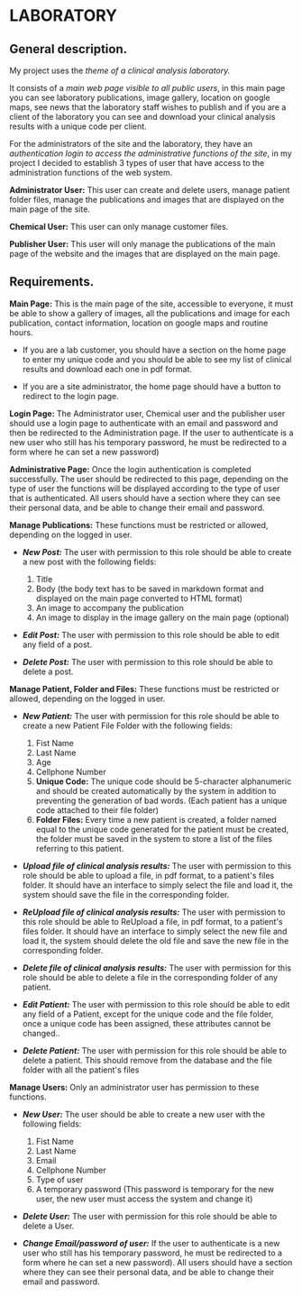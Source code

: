 # LABORATORY

## General description.

My project uses the *theme of a clinical analysis laboratory.*

It consists of a *main web page visible to all public users*, in this main page you can see laboratory publications, image gallery, location on google maps, see news that the laboratory staff wishes to publish and if you are a client of the laboratory you can see and download your clinical analysis results with a unique code per client.

For the administrators of the site and the laboratory, they have an *authentication login to access the administrative functions of the site*, in my project I decided to establish 3 types of user that have access to the administration functions of the web system.

**Administrator User:** This user can create and delete users, manage patient folder files, manage the publications and images that are displayed on the main page of the site.

**Chemical User:** This user can only manage customer files.

**Publisher User:** This user will only manage the publications of the main page of the website and the images that are displayed on the main page.


## Requirements.

**Main Page:** This is the main page of the site, accessible to everyone, it must be able to show a gallery of images, all the publications and image for each publication, contact information, location on google maps and routine hours.

- If you are a lab customer, you should have a section on the home page to enter my unique code and you should be able to see my list of clinical results and download each one in pdf format.

- If you are a site administrator, the home page should have a button to redirect to the login page.

**Login Page:** The Administrator user, Chemical user and the publisher user should use a login page to authenticate with an email and password and then be redirected to the Administration page. If the user to authenticate is a new user who still has his temporary password, he must be redirected to a form where he can set a new password)

**Administrative Page:** Once the login authentication is completed successfully. The user should be redirected to this page, depending on the type of user the functions will be displayed according to the type of user that is authenticated. All users should have a section where they can see their personal data, and be able to change their email and password.

**Manage Publications:** These functions must be restricted or allowed, depending on the logged in user.

- ***New Post:*** The user with permission to this role should be able to create a new post with the following fields:
  1. Title
  2. Body (the body text has to be saved in markdown format and displayed on the main page converted to HTML format)
  3. An image to accompany the publication
  4. An image to display in the image gallery on the main page (optional)

- ***Edit Post:*** The user with permission to this role should be able to edit any field of a post.

- ***Delete Post:*** The user with permission to this role should be able to delete a post.

**Manage Patient, Folder and Files:** These functions must be restricted or allowed, depending on the logged in user.

- ***New Patient:*** The user with permission for this role should be able to create a new Patient File Folder with the following fields:
  1. Fist Name
  2. Last Name
  3. Age
  4. Cellphone Number
  5. **Unique Code:** The unique code should be 5-character alphanumeric and should be created automatically by the system in addition to preventing the generation of bad words. (Each patient has a unique code attached to their file folder)
  6. **Folder Files:** Every time a new patient is created, a folder named equal to the unique code generated for the patient must be created, the folder must be saved in the system to store a list of the files referring to this patient.
  
- ***Upload file of clinical analysis results:***  The user with permission to this role should be able to upload a file, in pdf format, to a patient's files folder. It should have an interface to simply select the file and load it, the system should save the file in the corresponding folder. 

- ***ReUpload file of clinical analysis results:*** The user with permission to this role should be able to ReUpload a file, in pdf format, to a patient's files folder. It should have an interface to simply select the new file and load it, the system should delete the old file and save the new file in the corresponding folder.

- ***Delete file of clinical analysis results:*** The user with permission for this role should be able to delete a file in the corresponding folder of any patient.

- ***Edit Patient:*** The user with permission to this role should be able to edit any field of a Patient, except for the unique code and the file folder, once a unique code has been assigned, these attributes cannot be changed..

- ***Delete Patient:***  The user with permission for this role should be able to delete a patient. This should remove from the database and the file folder with all the patient's files

**Manage Users:** Only an administrator user has permission to these functions.

- ***New User:*** The user should be able to create a new user with the following fields:
  1. Fist Name
  2. Last Name
  3. Email
  4. Cellphone Number
  5. Type of user
  6. A temporary password (This password is temporary for the new user, the new user must access the system and change it)

- ***Delete User:***  The user with permission for this role should be able to delete a User.

- ***Change Email/password of user:*** If the user to authenticate is a new user who still has his temporary password, he must be redirected to a form where he can set a new password). All users should have a section where they can see their personal data, and be able to change their email and password.
